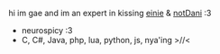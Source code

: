 
hi im gae and im an expert in kissing [einie](https://github.com/eingorz) & [notDani](https://github.com/notdanatall) :3

- neurospicy :3
- C, C#, Java, php, lua, python, js, nya'ing >//<
